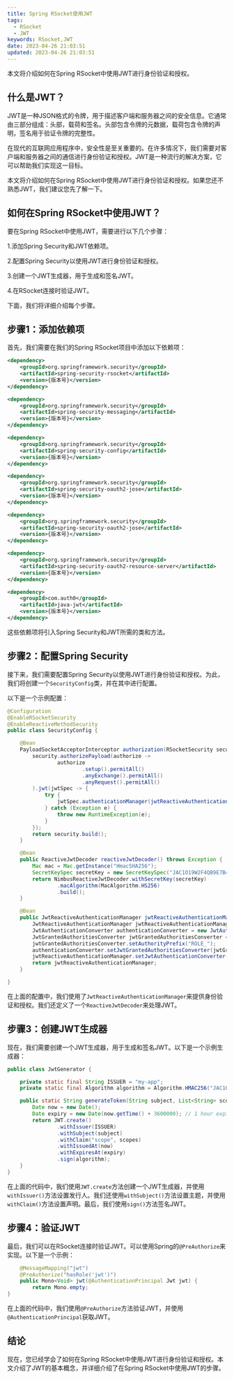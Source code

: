 ```yaml
---
title: Spring RSocket使用JWT
tags:
  - RSocket
  - JWT
keywords: RSocket,JWT
date: 2023-04-26 21:03:51
updated: 2023-04-26 21:03:51
---
```

<!-- more -->

本文将介绍如何在Spring RSocket中使用JWT进行身份验证和授权。

## 什么是JWT？

JWT是一种JSON格式的令牌，用于描述客户端和服务器之间的安全信息。它通常由三部分组成：头部，载荷和签名。头部包含令牌的元数据，载荷包含令牌的声明，签名用于验证令牌的完整性。

在现代的互联网应用程序中，安全性是至关重要的。在许多情况下，我们需要对客户端和服务器之间的通信进行身份验证和授权。JWT是一种流行的解决方案，它可以帮助我们实现这一目标。

本文将介绍如何在Spring RSocket中使用JWT进行身份验证和授权。如果您还不熟悉JWT，我们建议您先了解一下。

## 如何在Spring RSocket中使用JWT？

要在Spring RSocket中使用JWT，需要进行以下几个步骤：

1.添加Spring Security和JWT依赖项。

2.配置Spring Security以使用JWT进行身份验证和授权。

3.创建一个JWT生成器，用于生成和签名JWT。

4.在RSocket连接时验证JWT。

下面，我们将详细介绍每个步骤。

## 步骤1：添加依赖项

首先，我们需要在我们的Spring RSocket项目中添加以下依赖项：

```xml
<dependency>
    <groupId>org.springframework.security</groupId>
    <artifactId>spring-security-rsocket</artifactId>
    <version>{版本号}</version>
</dependency>

<dependency>
    <groupId>org.springframework.security</groupId>
    <artifactId>spring-security-messaging</artifactId>
    <version>{版本号}</version>
</dependency>

<dependency>
    <groupId>org.springframework.security</groupId>
    <artifactId>spring-security-config</artifactId>
    <version>{版本号}</version>
</dependency>

<dependency>
    <groupId>org.springframework.security</groupId>
    <artifactId>spring-security-oauth2-jose</artifactId>
    <version>{版本号}</version>
</dependency>

<dependency>
    <groupId>org.springframework.security</groupId>
    <artifactId>spring-security-oauth2-jose</artifactId>
    <version>{版本号}</version>
</dependency>

<dependency>
    <groupId>org.springframework.security</groupId>
    <artifactId>spring-security-oauth2-resource-server</artifactId>
    <version>{版本号}</version>
</dependency>

<dependency>
    <groupId>com.auth0</groupId>
    <artifactId>java-jwt</artifactId>
    <version>{版本号}</version>
</dependency>

```

这些依赖项将引入Spring Security和JWT所需的类和方法。

## 步骤2：配置Spring Security

接下来，我们需要配置Spring Security以使用JWT进行身份验证和授权。为此，我们将创建一个`SecurityConfig`类，并在其中进行配置。

以下是一个示例配置：

```java
@Configuration
@EnableRSocketSecurity
@EnableReactiveMethodSecurity
public class SecurityConfig {

    @Bean
    PayloadSocketAcceptorInterceptor authorization(RSocketSecurity security) {
        security.authorizePayload(authorize ->
                authorize
                        .setup().permitAll()
                        .anyExchange().permitAll()
                        .anyRequest().permitAll()
        ).jwt(jwtSpec -> {
            try {
                jwtSpec.authenticationManager(jwtReactiveAuthenticationManager(reactiveJwtDecoder()));
            } catch (Exception e) {
                throw new RuntimeException(e);
            }
        });
        return security.build();
    }

    @Bean
    public ReactiveJwtDecoder reactiveJwtDecoder() throws Exception {
        Mac mac = Mac.getInstance("HmacSHA256");
        SecretKeySpec secretKey = new SecretKeySpec("JAC1O19W2F4QB9E7B4B1MT6QKYOQB36V".getBytes(), mac.getAlgorithm());
        return NimbusReactiveJwtDecoder.withSecretKey(secretKey)
                .macAlgorithm(MacAlgorithm.HS256)
                .build();
    }

    @Bean
    public JwtReactiveAuthenticationManager jwtReactiveAuthenticationManager(ReactiveJwtDecoder reactiveJwtDecoder) {
        JwtReactiveAuthenticationManager jwtReactiveAuthenticationManager = new JwtReactiveAuthenticationManager(reactiveJwtDecoder);
        JwtAuthenticationConverter authenticationConverter = new JwtAuthenticationConverter();
        JwtGrantedAuthoritiesConverter jwtGrantedAuthoritiesConverter = new JwtGrantedAuthoritiesConverter();
        jwtGrantedAuthoritiesConverter.setAuthorityPrefix("ROLE_");
        authenticationConverter.setJwtGrantedAuthoritiesConverter(jwtGrantedAuthoritiesConverter);
        jwtReactiveAuthenticationManager.setJwtAuthenticationConverter(new ReactiveJwtAuthenticationConverterAdapter(authenticationConverter));
        return jwtReactiveAuthenticationManager;
    }

}

```

在上面的配置中，我们使用了`JwtReactiveAuthenticationManager`来提供身份验证和授权。我们还定义了一个`ReactiveJwtDecoder`来处理JWT。

## 步骤3：创建JWT生成器

现在，我们需要创建一个JWT生成器，用于生成和签名JWT。以下是一个示例生成器：

```java
public class JwtGenerator {

    private static final String ISSUER = "my-app";
    private static final Algorithm algorithm = Algorithm.HMAC256("JAC1O19W2F4QB9E7B4B1MT6QKYOQB36V");

    public static String generateToken(String subject, List<String> scopes) {
        Date now = new Date();
        Date expiry = new Date(now.getTime() + 3600000); // 1 hour expiry
        return JWT.create()
                .withIssuer(ISSUER)
                .withSubject(subject)
                .withClaim("scope", scopes)
                .withIssuedAt(now)
                .withExpiresAt(expiry)
                .sign(algorithm);
    }
}

```

在上面的代码中，我们使用`JWT.create`方法创建一个JWT生成器，并使用`withIssuer()`方法设置发行人。我们还使用`withSubject()`方法设置主题，并使用`withClaim()`方法设置声明。最后，我们使用`sign()`方法签名JWT。

## 步骤4：验证JWT

最后，我们可以在RSocket连接时验证JWT。可以使用Spring的`@PreAuthorize`来实现。以下是一个示例：

```java
    @MessageMapping("jwt")
    @PreAuthorize("hasRole('jwt')")
    public Mono<Void> jwt(@AuthenticationPrincipal Jwt jwt) {
        return Mono.empty;
}
```

在上面的代码中，我们使用`@PreAuthorize`方法验证JWT，并使用`@AuthenticationPrincipal`获取JWT。

## 结论

现在，您已经学会了如何在Spring RSocket中使用JWT进行身份验证和授权。本文介绍了JWT的基本概念，并详细介绍了在Spring RSocket中使用JWT的步骤。